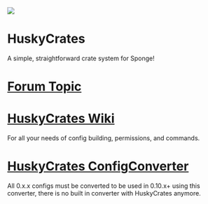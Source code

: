 <img src="http://i.imgur.com/ZRN1RVN.png">

# HuskyCrates
A simple, straightforward crate system for Sponge!

# [Forum Topic](https://forums.spongepowered.org/t/huskycrates-cratesreloaded-but-free-or-something/16433)

# [HuskyCrates Wiki](https://github.com/codeHusky/HuskyCrates-Sponge/wiki)
For all your needs of config building, permissions, and commands.

# [HuskyCrates ConfigConverter](https://github.com/codeHusky/HuskyCrates-ConfigConverter/releases)
All 0.x.x configs must be converted to be used in 0.10.x+ using this converter, there is no built in converter with HuskyCrates anymore.
